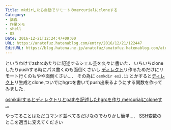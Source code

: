 ```yaml
---
Title: mkdirしたら自動でリモートのmercurialにcloneする
Category:
- 講義
- 作業メモ
- shell
- OS
Date: 2016-12-21T12:24:47+09:00
URL: https://anatofuz.hatenablog.com/entry/2016/12/21/122447
EditURL: https://blog.hatena.ne.jp/anatofuz/anatofuz.hatenablog.com/atom/entry/8599973812278688594
---
```


<p>というわけでzshrcあたりに記述するシェル芸を久々に書いた．
いちいちcloneしたりpushする時にパス書くのも面倒くさいし
<a class="keyword" href="http://d.hatena.ne.jp/keyword/%A5%C7%A5%A3%A5%EC%A5%AF%A5%C8">ディレクト</a>リ作るためだけにリモート行くのもやや面倒くさい…．
その為に <code>osmkdir ex2.11</code> とかすると<a class="keyword" href="http://d.hatena.ne.jp/keyword/%A5%C7%A5%A3%A5%EC%A5%AF%A5%C8">ディレクト</a>リ生成とclone,ついでにhgrcを書いてpush出来るようにする関数を作ってみました．</p>

<p><script src="https://gist.github.com/9e6d4dbad3d23237c6f97b92e40a5d05.js"> </script></p>

<p><a href="https://gist.github.com/9e6d4dbad3d23237c6f97b92e40a5d05">osmkdirするとディレクトリとpathを記述したhgrcを作り,mercurialにcloneす ...</a></p>

<p>やってることはただコマンド並べてるだけなのでわりかし簡単…．
<a class="keyword" href="http://d.hatena.ne.jp/keyword/SSH">SSH</a>変数のとこを適当に変えてください</p>
